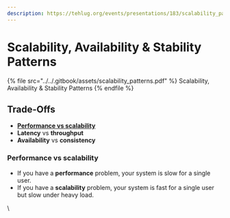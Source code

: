 ```yaml
---
description: https://tehlug.org/events/presentations/183/scalability_patterns.pdf
---
```


# Scalability, Availability & Stability Patterns

{% file src="../../.gitbook/assets/scalability_patterns.pdf" %}
Scalability, Availability & Stability Patterns
{% endfile %}

## **Trade-Offs**

* ****[**Performance** vs **scalability**](https://app.gitbook.com/s/-MMeXSTsJovTguoUzGt7/\~/changes/rGuWNtAXiPHZqYF2UyEK/docs/system-design/trade-offs)****
* **Latency** vs **throughput**
* **Availability** vs **consistency**

### Performance vs scalability

* If you have a **performance** problem, your system is slow for a single user.
* If you have a **scalability** problem, your system is fast for a single user but slow under heavy load.

\
